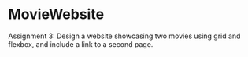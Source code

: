 # MovieWebsite
Assignment 3: Design a website showcasing two movies using grid and flexbox, and include a link to a second page.
